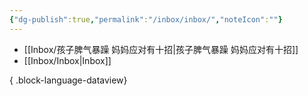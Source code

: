 ```yaml
---
{"dg-publish":true,"permalink":"/inbox/inbox/","noteIcon":""}
---
```


- [[Inbox/孩子脾气暴躁 妈妈应对有十招\|孩子脾气暴躁 妈妈应对有十招]]
- [[Inbox/Inbox\|Inbox]]

{ .block-language-dataview}